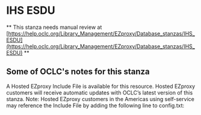 # IHS ESDU
** This stanza needs manual review at [https://help.oclc.org/Library_Management/EZproxy/Database_stanzas/IHS_ESDU](https://help.oclc.org/Library_Management/EZproxy/Database_stanzas/IHS_ESDU) **

## Some of OCLC's notes for this stanza

A Hosted EZproxy Include File is available for this resource. Hosted EZproxy customers will receive automatic updates with OCLC&rsquo;s latest version of this stanza. Note: Hosted EZproxy customers in the Americas using self-service may reference the Include File by adding the following line to config.txt:

&nbsp;
